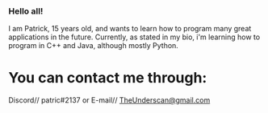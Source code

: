 <!--
**patrickamazing/patrickamazing** is a ✨ _special_ ✨ repository because its `README.md` (this file) appears on your GitHub profile.

Here are some ideas to get you started:

- 🔭 I’m currently working on ...
- 🌱 I’m currently learning ...
- 👯 I’m looking to collaborate on ...
- 🤔 I’m looking for help with ...
- 💬 Ask me about ...
- 📫 How to reach me: ...
- 😄 Pronouns: ...
- ⚡ Fun fact: ...
-->
### Hello all!
I am Patrick, 15 years old, and wants to learn how to program many great applications in the future.
Currently, as stated in my bio, i'm learning how to program in C++ and Java, although mostly Python.

# You can contact me through:
Discord// patric#2137 or
E-mail// TheUnderscan@gmail.com
